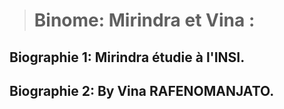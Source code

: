 ># Binome: Mirindra et Vina :

## Biographie 1: Mirindra étudie à l'INSI.

## Biographie 2: By Vina RAFENOMANJATO.

